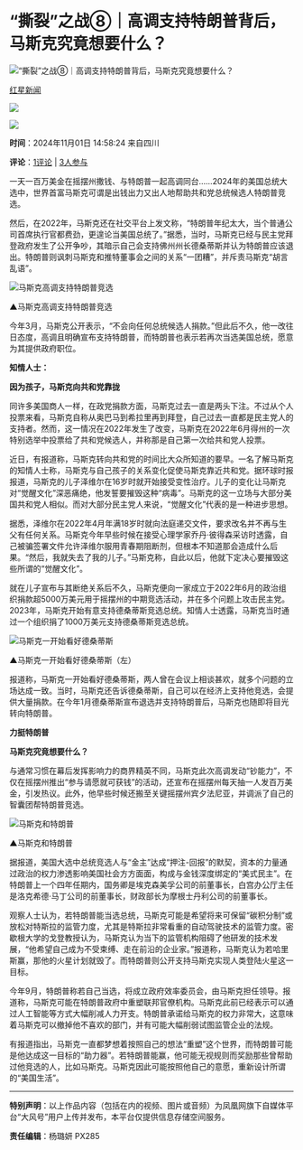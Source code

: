 # “撕裂”之战⑧｜高调支持特朗普背后，马斯克究竟想要什么？

![“撕裂”之战⑧｜高调支持特朗普背后，马斯克究竟想要什么？](//d.ifengimg.com/w121_h75_q90/x0.ifengimg.com/res/2024/75251803927AFA17C66BD4FDCCE2B6FA9458A89E_size730_w940_h692.png)

[红星新闻](https://ishare.ifeng.com/mediaShare/home/7244/media)

![](https://x0.ifengimg.com/ucms/2022_05/F0CA5364C2EE44D3C30EB63ED29990CDE86D9D3F_size3_w100_h40.png)

![](https://x0.ifengimg.com/ucms/2022_05/20B903E4FDFBB2BFE6240FC545BD87FBA9243DC1_size26_w1000_h1000.png)

**时间**：2024年11月01日 14:58:24 来自四川

**评论**：[1评论](//gentie.ifeng.com/c/comment/8e9kLIpwmrY) | [3人参与](//gentie.ifeng.com/c/comment/8e9kLIpwmrY)

一天一百万美金在摇摆州撒钱、与特朗普一起高调同台……2024年的美国总统大选中，世界首富马斯克可谓是出钱出力又出人地帮助共和党总统候选人特朗普竞选。

然后，在2022年，马斯克还在社交平台上发文称，“特朗普年纪太大，当个普通公司首席执行官都费劲，更遑论当美国总统了。”据悉，当时，马斯克已经与民主党拜登政府发生了公开争吵，其暗示自己会支持佛州州长德桑蒂斯并认为特朗普应该退出。特朗普则讽刺马斯克和推特董事会之间的关系“一团糟”，并斥责马斯克“胡言乱语”。

![马斯克高调支持特朗普竞选](https://x0.ifengimg.com/res/2024/75251803927AFA17C66BD4FDCCE2B6FA9458A89E_size730_w940_h692.png)

▲马斯克高调支持特朗普竞选

今年3月，马斯克公开表示，“不会向任何总统候选人捐款。”但此后不久，他一改往日态度，高调且明确宣布支持特朗普，而特朗普也表示若再次当选美国总统，愿意为其提供政府职位。

**知情人士：**

**因为孩子，马斯克向共和党靠拢**

同许多美国商人一样，在政党捐款方面，马斯克过去一直是两头下注。不过从个人投票来看，马斯克自称从奥巴马到希拉里再到拜登，自己过去一直都是民主党人的支持者。然而，这一情况在2022年发生了改变，马斯克在2022年6月得州的一次特别选举中投票给了共和党候选人，并称那是自己第一次给共和党人投票。

近日，有报道称，马斯克转向共和党的时间比大众所知道的要早。一名了解马斯克的知情人士称，马斯克与自己孩子的关系变化促使马斯克靠近共和党。据环球时报报道，马斯克的儿子泽维尔在16岁时就开始接受变性治疗。儿子的变化让马斯克对“觉醒文化”深恶痛绝，他发誓要摧毁这种“病毒”。马斯克的这一立场与大部分美国共和党人相似。而对大部分民主党人来说，“觉醒文化”代表的是一种进步思想。

据悉，泽维尔在2022年4月年满18岁时就向法庭递交文件，要求改名并不再与生父有任何关系。马斯克今年早些时候在接受心理学家乔丹·彼得森采访时透露，自己被骗签署文件允许泽维尔服用青春期阻断剂，但根本不知道那会造成什么后果。“然后，我就失去了我的儿子。”马斯克称，自此以后，他就下定决心要摧毁这些所谓的“觉醒文化”。

就在儿子宣布与其断绝关系后不久，马斯克便向一家成立于2022年6月的政治组织捐款超5000万美元用于摇摆州的中期竞选活动，并在多个问题上攻击民主党。2023年，马斯克开始有意支持德桑蒂斯竞选总统。知情人士透露，马斯克当时通过一个组织捐了1000万美元支持德桑蒂斯竞选总统。

![马斯克一开始看好德桑蒂斯](https://x0.ifengimg.com/res/2024/F83DB6A87C0C9986C2DB21CC48CFB3BBB73FF266_size765_w1144_h546.png)

▲马斯克一开始看好德桑蒂斯（左）

报道称，马斯克一开始看好德桑蒂斯，两人曾在会议上相谈甚欢，就多个问题的立场达成一致。当时，马斯克还告诉德桑蒂斯，自己可以在经济上支持他竞选，会提供大量捐款。在今年1月德桑蒂斯宣布退选并支持特朗普后，马斯克也随即将目光转向特朗普。

**力挺特朗普**

**马斯克究竟想要什么？**

与通常习惯在幕后发挥影响力的商界精英不同，马斯克此次高调发动“钞能力”，不仅在摇摆州推出“参与请愿就可获钱”的活动，还宣布在摇摆州每天抽一人发百万美金，引发热议。此外，他早些时候还搬至关键摇摆州宾夕法尼亚，并调派了自己的智囊团帮特朗普竞选。

![马斯克和特朗普](https://x0.ifengimg.com/res/2024/F32BC6D8DBECFEDAEB3F743178DB63F60020863F_size458_w1090_h558.png)

▲马斯克和特朗普

据报道，美国大选中总统竞选人与“金主”达成“押注-回报”的默契，资本的力量通过政治的权力渗透影响美国社会方方面面，构成与金钱深度绑定的“美式民主”。在特朗普上一个四年任期内，国务卿是埃克森美孚公司的前董事长，白宫办公厅主任是洛克希德·马丁公司的前董事长，财政部长为摩根士丹利公司的前董事长。

观察人士认为，若特朗普能当选总统，马斯克可能是希望将来可保留“碳积分制”或放松对特斯拉的监管力度，尤其是特斯拉非常看重的自动驾驶技术的监管力度。密歇根大学的戈登教授认为，马斯克认为当下的监管机构阻碍了他研发的技术发展，“他希望自己成为不受束缚、走在前沿的企业家。”报道称，马斯克认为若哈里斯赢，那他的火星计划就毁了。而特朗普则公开支持马斯克实现人类登陆火星这一目标。

今年9月，特朗普称若自己当选，将成立政府效率委员会，由马斯克担任领导。报道称，马斯克可能在特朗普政府中重塑联邦官僚机构。马斯克此前已经表示可以通过人工智能等方式大幅削减人力开支。特朗普承诺给马斯克的权力非常大，这意味着马斯克可以撤掉他不喜欢的部门，并有可能大幅削弱试图监管企业的法规。

有报道指出，马斯克一直都梦想着按照自己的想法“重塑”这个世界，而特朗普可能是他达成这一目标的“助力器”。若特朗普能赢，他可能无视规则而奖励那些曾帮助过他竞选的人，比如马斯克。马斯克因此可能按照他自己的意愿，重新设计所谓的“美国生活”。

---

**特别声明**：以上作品内容（包括在内的视频、图片或音频）为凤凰网旗下自媒体平台“大风号”用户上传并发布，本平台仅提供信息存储空间服务。

**责任编辑**：杨璐妍 PX285